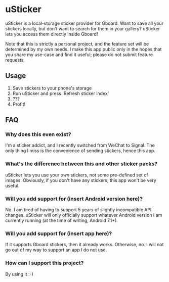 # uSticker

uSticker is a local-storage sticker provider for Gboard. Want to save all
your stickers locally, but don't want to search for them in your gallery?
uSticker lets you access them directly inside Gboard!

Note that this is strictly a personal project, and the feature set will be
determined by my own needs. I make this app public only in the hopes
that you share my use-case and find it useful; please do not submit
feature requests.

## Usage

1. Save stickers to your phone's storage
2. Run uSticker and press 'Refresh sticker index'
3. ???
4. Profit!

## FAQ

### Why does this even exist?

I'm a sticker addict, and I recently switched from WeChat to Signal. The
only thing I miss is the convenience of sending stickers, hence this app.

### What's the difference between this and other sticker packs?

uSticker lets you use your *own* stickers, not some pre-defined set
of images. Obviously, if you don't have any stickers, this app won't be very
useful.

### Will you add support for (insert Android version here)?

No. I am tired of having to support 5 years of slightly incompatible API
changes. uSticker will only officially support whatever Android version I
am currently running (at the time of writing, Android 7.1+).

### Will you add support for (insert app here)?

If it supports Gboard stickers, then it already works. Otherwise, no. I will
not go out of my way to support an app I do not use.

### How can I support this project?

By using it :-)
